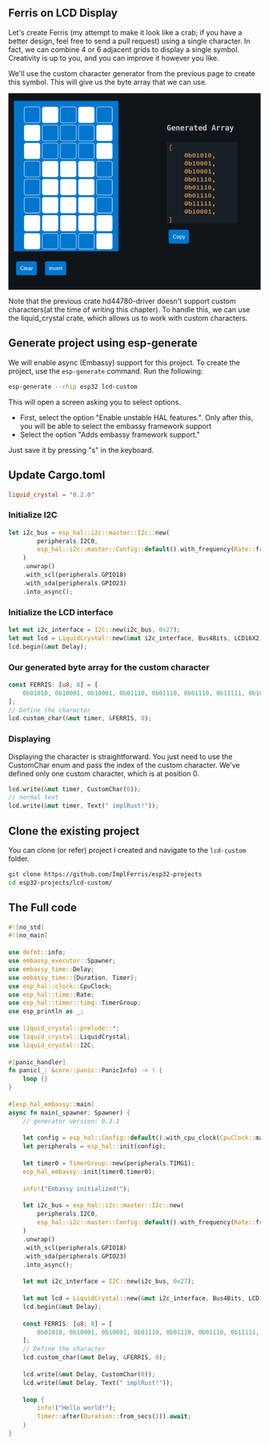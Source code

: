 ## Ferris on LCD Display

Let's create Ferris (my attempt to make it look like a crab; if you have a better design, feel free to send a pull request) using a single character. In fact, we can combine 4 or 6 adjacent grids to display a single symbol. Creativity is up to you, and you can improve it however you like.

We'll use the custom character generator from the previous page to create this symbol. This will give us the byte array that we can use.

<img style="display: block; margin: auto;" alt="lcd1602" src="./images/custom-character-ferris.png"/>

Note that the previous crate hd44780-driver doesn't support custom characters(at the time of writing this chapter). To handle this, we can use the liquid_crystal crate, which allows us to work with custom characters.

## Generate project using esp-generate
We will enable async (Embassy) support for this project.  To create the project, use the `esp-generate` command. Run the following:

```sh
esp-generate --chip esp32 lcd-custom
```

This will open a screen asking you to select options. 

- First, select the option "Enable unstable HAL features.". Only after this, you will be able to select the embassy framework support
- Select the option "Adds embassy framework support."

Just save it by pressing "s" in the keyboard.

## Update Cargo.toml

```toml
liquid_crystal = "0.2.0"
```

### Initialize I2C

```rust
let i2c_bus = esp_hal::i2c::master::I2c::new(
        peripherals.I2C0,
        esp_hal::i2c::master::Config::default().with_frequency(Rate::from_khz(400)),
    )
    .unwrap()
    .with_scl(peripherals.GPIO18)
    .with_sda(peripherals.GPIO23)
    .into_async();
```

### Initialize the LCD interface
```rust
let mut i2c_interface = I2C::new(i2c_bus, 0x27);
let mut lcd = LiquidCrystal::new(&mut i2c_interface, Bus4Bits, LCD16X2);
lcd.begin(&mut Delay);
```

### Our generated byte array for the custom character
```rust
const FERRIS: [u8; 8] = [
    0b01010, 0b10001, 0b10001, 0b01110, 0b01110, 0b01110, 0b11111, 0b10001,
];
// Define the character
lcd.custom_char(&mut timer, &FERRIS, 0);
```

### Displaying
Displaying the character is straightforward. You just need to use the CustomChar enum and pass the index of the custom character. We've defined only one custom character, which is at position 0.

```rust
lcd.write(&mut timer, CustomChar(0));
// normal text
lcd.write(&mut timer, Text(" implRust!"));
```


## Clone the existing project
You can clone (or refer) project I created and navigate to the `lcd-custom` folder.

```sh
git clone https://github.com/ImplFerris/esp32-projects
cd esp32-projects/lcd-custom/
```

## The Full code 

```rust
#![no_std]
#![no_main]

use defmt::info;
use embassy_executor::Spawner;
use embassy_time::Delay;
use embassy_time::{Duration, Timer};
use esp_hal::clock::CpuClock;
use esp_hal::time::Rate;
use esp_hal::timer::timg::TimerGroup;
use esp_println as _;

use liquid_crystal::prelude::*;
use liquid_crystal::LiquidCrystal;
use liquid_crystal::I2C;

#[panic_handler]
fn panic(_: &core::panic::PanicInfo) -> ! {
    loop {}
}

#[esp_hal_embassy::main]
async fn main(_spawner: Spawner) {
    // generator version: 0.3.1

    let config = esp_hal::Config::default().with_cpu_clock(CpuClock::max());
    let peripherals = esp_hal::init(config);

    let timer0 = TimerGroup::new(peripherals.TIMG1);
    esp_hal_embassy::init(timer0.timer0);

    info!("Embassy initialized!");

    let i2c_bus = esp_hal::i2c::master::I2c::new(
        peripherals.I2C0,
        esp_hal::i2c::master::Config::default().with_frequency(Rate::from_khz(400)),
    )
    .unwrap()
    .with_scl(peripherals.GPIO18)
    .with_sda(peripherals.GPIO23)
    .into_async();

    let mut i2c_interface = I2C::new(i2c_bus, 0x27);

    let mut lcd = LiquidCrystal::new(&mut i2c_interface, Bus4Bits, LCD16X2);
    lcd.begin(&mut Delay);

    const FERRIS: [u8; 8] = [
        0b01010, 0b10001, 0b10001, 0b01110, 0b01110, 0b01110, 0b11111, 0b10001,
    ];
    // Define the character
    lcd.custom_char(&mut Delay, &FERRIS, 0);

    lcd.write(&mut Delay, CustomChar(0));
    lcd.write(&mut Delay, Text(" implRust!"));

    loop {
        info!("Hello world!");
        Timer::after(Duration::from_secs(1)).await;
    }
}
````

